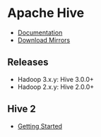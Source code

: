 # Apache Hive

- [Documentation](https://cwiki.apache.org/confluence/display/Hive)
- [Download Mirrors](http://www.apache.org/dyn/closer.cgi/hive/)

## Releases

- Hadoop 3.x.y: Hive 3.0.0+
- Hadoop 2.x.y: Hive 2.0.0+

## Hive 2

- [Getting Started](hive-2/001.start.md)
